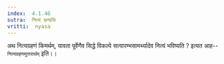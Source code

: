 ```yaml
---
index:  4.1.46
sutra:  नित्यं छन्दसि
vritti:  nyasa
---
```


अथ नित्यग्रहणं किमर्थम्, यावता पूर्वेणैव सिद्धे विकल्पे सत्यारम्भसामर्थ्यादेव नित्यं भविष्यति ? इत्यत आह-- `नित्यग्रहणमुत्तरार्थम्` इति।।

